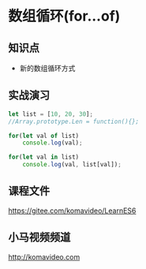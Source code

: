 数组循环(for...of)
=======

## 知识点

* 新的数组循环方式

## 实战演习

~~~js
let list = [10, 20, 30];
//Array.prototype.Len = function(){};

for(let val of list)
    console.log(val);

for(let val in list)
    console.log(val, list[val]);
~~~

## 课程文件

https://gitee.com/komavideo/LearnES6

## 小马视频频道

http://komavideo.com
